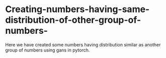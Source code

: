 # Creating-numbers-having-same-distribution-of-other-group-of-numbers-
Here we have created some numbers having distribution similar as another group of numbers using gans in pytorch. 
